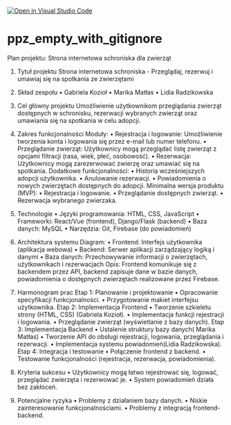 [![Open in Visual Studio Code](https://classroom.github.com/assets/open-in-vscode-2e0aaae1b6195c2367325f4f02e2d04e9abb55f0b24a779b69b11b9e10269abc.svg)](https://classroom.github.com/online_ide?assignment_repo_id=16107733&assignment_repo_type=AssignmentRepo)
# ppz_empty_with_gitignore

Plan projektu: Strona internetowa schroniska dla zwierząt
1. Tytuł projektu
Strona internetowa schroniska - Przeglądaj, rezerwuj i umawiaj się na spotkania ze zwierzętami



3. Skład zespołu
•	Gabriela Kozioł 
•	Marika Matłas 
•	Lidia Radzikowska 
4. Cel główny projektu
Umożliwienie użytkownikom przeglądania zwierząt dostępnych w schronisku, rezerwacji wybranych zwierząt oraz umawiania się na spotkania w celu adopcji.
5. Zakres funkcjonalności
Moduły:
•	Rejestracja i logowanie: Umożliwienie tworzenia konta i logowania się przez e-mail lub numer telefonu.
•	Przeglądanie zwierząt: Użytkownicy mogą przeglądać listę zwierząt z opcjami filtracji (rasa, wiek, płeć, osobowość).
•	Rezerwacja: Użytkownicy mogą zarezerwować zwierzę oraz umawiać się na spotkania.
Dodatkowe funkcjonalności:
•	Historia wcześniejszych adopcji użytkownika.
•	Anulowanie rezerwacji.
•	Powiadomienia o nowych zwierzętach dostępnych do adopcji.
Minimalna wersja produktu (MVP):
•	Rejestracja i logowanie.
•	Przeglądanie dostępnych zwierząt.
•	Rezerwacja wybranego zwierzaka.
6. Technologie
•	Języki programowania: HTML, CSS, JavaScript 
•	Frameworki: React/Vue (frontend), Django/Flask (backend)
•	Baza danych: MySQL
•	Narzędzia: Git, Firebase (do powiadomień)
7. Architektura systemu
Diagram:
•	Frontend: Interfejs użytkownika (aplikacja webowa)
•	Backend: Serwer aplikacji zarządzający logiką i danymi
•	Baza danych: Przechowywanie informacji o zwierzętach, użytkownikach i rezerwacjach
Opis: Frontend komunikuje się z backendem przez API, backend zapisuje dane w bazie danych, powiadomienia o dostępnych zwierzętach realizowane przez Firebase.
8. Harmonogram prac
Etap 1: Planowanie i projektowanie 
•	Opracowanie specyfikacji funkcjonalności.
•	Przygotowanie makiet interfejsu użytkownika.
Etap 2: Implementacja Frontend 
•	Tworzenie szkieletu strony (HTML, CSS) (Gabriela Kozioł).
•	Implementacja funkcji rejestracji i logowania.
•	Przeglądanie zwierząt (wyświetlanie z bazy danych).
Etap 3: Implementacja Backend 
•	 Ustalenie struktury bazy danych( Marika Matłas)
•	Tworzenie API do obsługi rejestracji, logowania, przeglądania i rezerwacji.
•	Implementacja systemu powiadomień(Lidia Radzikowska).
Etap 4: Integracja i testowanie 
•	Połączenie frontend z backend.
•	Testowanie funkcjonalności (rejestracja, rezerwacja, powiadomienia).
9. Kryteria sukcesu
•	Użytkownicy mogą łatwo rejestrować się, logować, przeglądać zwierzęta i rezerwować je.
•	System powiadomień działa bez zakłóceń.
10. Potencjalne ryzyka
•	Problemy z działaniem bazy danych.
•	Niskie zainteresowanie funkcjonalnościami.
•	Problemy z integracją frontend-backend.
